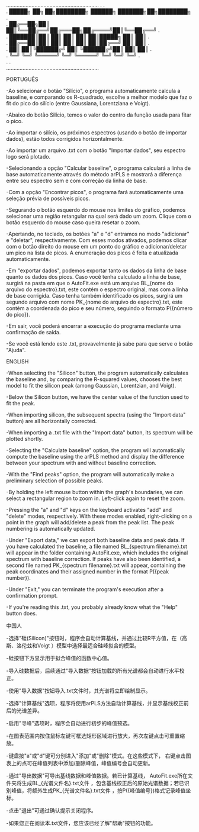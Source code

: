 ..............................................................
.                                                            .                 
.    █████╗ ██╗   ██╗████████╗ ██████╗ ███████╗██╗████████╗  .                 
.   ██╔══██╗██║   ██║╚══██╔══╝██╔═══██╗██╔════╝██║╚══██╔══╝  .                 
.   ███████║██║   ██║   ██║   ██║   ██║█████╗  ██║   ██║     .                 
.   ██╔══██║██║   ██║   ██║   ██║   ██║██╔══╝  ██║   ██║     .                  
.   ██║  ██║╚██████╔╝   ██║   ╚██████╔╝██║     ██║   ██║     .                  
.   ╚═╝  ╚═╝ ╚═════╝    ╚═╝    ╚═════╝ ╚═╝     ╚═╝   ╚═╝     .                  
.                                                            .              
..............................................................

PORTUGUÊS

-Ao selecionar o botão "Silício", o programa automaticamente calcula 
a baseline, e comparando os R-quadrado, escolhe a melhor modelo que
faz o fit do pico do silício (entre Gaussiana, Lorentziana e Voigt).

-Abaixo do botão Silício, temos o valor do centro da função usada para
fitar o pico.

-Ao importar o silício, os próximos espectros (usando o botão de importar
dados), estão todos corrigidos horizontalmente.

-Ao importar um arquivo .txt com o botão "Importar dados", seu
 espectro logo será plotado.

-Selecionando a opção "Calcular baseline", o programa calculará
 a linha de base automaticamente através do método arPLS e mostrará
 a diferença entre seu espectro sem e com correção da linha de base.

-Com a opção "Encontrar picos", o programa fará automaticamente uma
 seleção prévia de possíveis picos.

-Segurando o botão esquerdo do mouse nos limites do gráfico, podemos
 selecionar uma região retangular na qual será dado um zoom. Clique 
 com o botão esquerdo do mouse caso queira resetar o zoom.

-Apertando, no teclado, os botões "a" e "d" entramos no modo "adicionar"
 e "deletar", respectivamente. Com esses modos ativados, podemos clicar
 com o botão direito do mouse em um ponto do gráfico e adicionar/deletar 
 um pico na lista de picos. A enumeração dos picos é feita e atualizada 
 automaticamente.

-Em "exportar dados", podemos exportar tanto os dados da linha de base
 quanto os dados dos picos. Caso você tenha calculado a linha de base, 
 surgirá na pasta em que o AutoFit.exe está um arquivo BL_{nome do arquivo 
 do espectro}.txt, este contém o espectro original, mas com a linha de base 
 corrigida. Caso tenha também identificado os picos, surgirá um segundo arquivo
 com nome PK_{nome do arquivo do espectro}.txt, este contém a coordenada do pico
 e seu número, seguindo o formato P({número do pico}).

-Em sair, você poderá encerrar a execução do programa mediante uma confirmação 
 de saída.

-Se você está lendo este .txt, provavelmente já sabe para que serve o botão "Ajuda".

ENGLISH

-When selecting the "Silicon" button, the program automatically calculates the baseline
 and, by comparing the R-squared values, chooses the best model to fit the silicon peak
 (among Gaussian, Lorentzian, and Voigt).

-Below the Silicon button, we have the center value of the function used to fit the peak.

-When importing silicon, the subsequent spectra (using the "Import data" button) are all
 horizontally corrected.

-When importing a .txt file with the "Import data" button, its spectrum will be plotted
 shortly.

-Selecting the "Calculate baseline" option, the program will automatically compute the
 baseline using the arPLS method and display the difference between your spectrum with
 and without baseline correction.

-With the "Find peaks" option, the program will automatically make a preliminary
 selection of possible peaks.

-By holding the left mouse button within the graph's boundaries, we can select a
 rectangular region to zoom in. Left-click again to reset the zoom.

-Pressing the "a" and "d" keys on the keyboard activates "add" and "delete" modes,
 respectively. With these modes enabled, right-clicking on a point in the graph will
 add/delete a peak from the peak list. The peak numbering is automatically updated.

-Under "Export data," we can export both baseline data and peak data. If you have
 calculated the baseline, a file named BL_{spectrum filename}.txt will appear in the
 folder containing AutoFit.exe, which includes the original spectrum with baseline
 correction. If peaks have also been identified, a second file named 
PK_{spectrum filename}.txt will appear, containing the peak coordinates and their
 assigned number in the format P({peak number}).

-Under "Exit," you can terminate the program's execution after a confirmation prompt.

-If you're reading this .txt, you probably already know what the "Help" button does.

中国人

-选择"硅(Silicon)"按钮时，程序会自动计算基线，并通过比较R平方值，在（高斯、洛伦兹和Voigt
）模型中选择最适合硅峰拟合的模型。

-硅按钮下方显示用于拟合峰值的函数中心值。

-导入硅数据后，后续通过"导入数据"按钮加载的所有光谱都会自动进行水平校正。

-使用"导入数据"按钮导入.txt文件时，其光谱将立即绘制显示。

-选择"计算基线"选项，程序将使用arPLS方法自动计算基线，并显示基线校正前后的光谱差异。

-启用"寻峰"选项时，程序会自动进行初步的峰值预选。

-在图表范围内按住鼠标左键可框选矩形区域进行放大，再次左键点击可重置缩放。

-键盘按"a"或"d"键可分别进入"添加"或"删除"模式。在这些模式下，
右键点击图表上的点可在峰值列表中添加/删除峰值，峰值编号会自动更新。

-通过"导出数据"可导出基线数据和峰值数据。若已计算基线，
AutoFit.exe所在文件夹将生成BL_{光谱文件名}.txt文件
，包含基线校正后的原始光谱数据；若已识别峰值，将额外生成PK_{光谱文件名}.txt文件
，按P({峰值编号})格式记录峰值坐标。

-点击"退出"可通过确认提示关闭程序。

-如果您正在阅读本.txt文件，您应该已经了解"帮助"按钮的功能。
